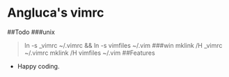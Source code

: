 Angluca's vimrc
===============
##Todo
###unix
> ln -s \_vimrc ~/.vimrc && ln -s vimfiles ~/.vim
###win
> mklink /H \_vimrc ~/.vimrc
> mklink /H vimfiles ~/.vim
##Features
- Happy coding.
